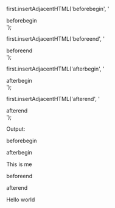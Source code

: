 first.insertAdjacentHTML('beforebegin', '<div class="test"> beforebegin</div>');

first.insertAdjacentHTML('beforeend', '<div class="test"> beforeend</div>');

first.insertAdjacentHTML('afterbegin', '<div class="test"> afterbegin</div>');

first.insertAdjacentHTML('afterend', '<div class="test"> afterend</div>');


Output:

 beforebegin
 
afterbegin

This is me

beforeend

afterend

Hello world 
